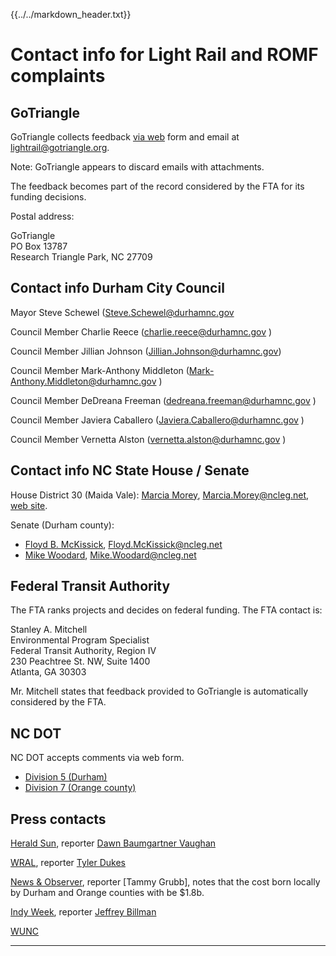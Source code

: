 {{../../markdown_header.txt}}

# Contact info for Light Rail and ROMF complaints

## GoTriangle

GoTriangle collects feedback [via web](https://gotriangle.org/lightrail/connect-us) form and email at lightrail@gotriangle.org. 

Note: GoTriangle appears to discard emails with attachments. 

The feedback becomes part of the record considered by the FTA for its funding decisions.

Postal address:

GoTriangle  
PO Box 13787  
Research Triangle Park, NC 27709

## Contact info Durham City Council

Mayor Steve Schewel (Steve.Schewel@durhamnc.gov

Council Member Charlie Reece   (charlie.reece@durhamnc.gov )

Council Member Jillian Johnson  (Jillian.Johnson@durhamnc.gov)

Council Member Mark-Anthony Middleton (Mark-Anthony.Middleton@durhamnc.gov )

Council Member DeDreana Freeman (dedreana.freeman@durhamnc.gov )

Council Member Javiera Caballero (Javiera.Caballero@durhamnc.gov )

Council Member Vernetta Alston (vernetta.alston@durhamnc.gov )

## Contact info NC State House / Senate

House District 30 (Maida Vale): [Marcia Morey](https://www.ncleg.net/gascripts/members/viewMember.pl?sChamber=H&nUserID=732), Marcia.Morey@ncleg.net, [web site](https://www.marciamorey.com/).

Senate (Durham county): 

* [Floyd B. McKissick](https://www.ncleg.net/gascripts/members/viewMember.pl?sChamber=S&nUserID=228), Floyd.McKissick@ncleg.net
* [Mike Woodard](https://www.ncleg.net/gascripts/members/viewMember.pl?sChamber=S&nUserID=379), Mike.Woodard@ncleg.net

## Federal Transit Authority

The FTA ranks projects and decides on federal funding. The FTA contact is:

Stanley A. Mitchell  
Environmental Program Specialist  
Federal Transit Authority, Region IV  
230 Peachtree St. NW, Suite 1400  
Atlanta, GA 30303

Mr. Mitchell states that feedback provided to GoTriangle is automatically considered by the FTA.

## NC DOT

NC DOT accepts comments via web form.

* [Division 5 (Durham)](https://apps.ncdot.gov/ContactUS/Home/PostComment?Unit=STIPDiv5)
* [Division 7 (Orange county)](https://apps.ncdot.gov/ContactUS/Home/PostComment?Unit=STIPDiv7)

## Press contacts

[Herald Sun](https://www.heraldsun.com/news/local/counties/durham-county/article217397240.html), reporter [Dawn Baumgartner Vaughan](dvaughan@heraldsun.com)

[WRAL](https://www.wral.com/durham-can-cover-58m-shortfall-for-durham-orange-light-rail-leaders-say/17799699/), reporter [Tyler Dukes](https://www.wral.com/rs/bio/13311372/?navkeyword=tyler+dukes)

[News & Observer](https://www.newsobserver.com/news/local/counties/orange-county/article219419675.html), reporter [Tammy Grubb], notes that the cost born locally by Durham and Orange counties with be $1.8b.

[Indy Week](https://indyweek.com/news/soapboxer/democracy-and-light-rail-dies-darkness/), reporter [Jeffrey Billman](https://indyweek.com/ContactUs)

[WUNC](http://www.wunc.org/term/light-rail)


-----------
